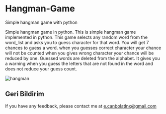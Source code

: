 # Hangman-Game
Simple hangman game with python

Simple hangman game in python. This is simple hangman game implemented in python. This game selects any random word from the word_list and asks you to guess character for that word. You will get 7 chances to guess a word. when you guesses correct character your chance will not be counted when you gives wrong character your chance will be reduced by one. Guessed words are deleted from the alphabet. It gives you a warning when you guess the letters that are not found in the word and does not reduce your guess count.

![hangman](https://github.com/Mrsharma87/Hangman-Game/blob/main/Hangman-Game-main/hangman.gif?raw=true)

## Geri Bildirim

If you have any feedback, please contact me at e.canbolatlnx@gmail.com
